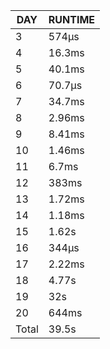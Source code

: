 |  DAY  | RUNTIME |
|-------|---------|
|     3 | 574µs   |
|     4 | 16.3ms  |
|     5 | 40.1ms  |
|     6 | 70.7µs  |
|     7 | 34.7ms  |
|     8 | 2.96ms  |
|     9 | 8.41ms  |
|    10 | 1.46ms  |
|    11 | 6.7ms   |
|    12 | 383ms   |
|    13 | 1.72ms  |
|    14 | 1.18ms  |
|    15 | 1.62s   |
|    16 | 344µs   |
|    17 | 2.22ms  |
|    18 | 4.77s   |
|    19 | 32s     |
|    20 | 644ms   |
| Total | 39.5s   |
